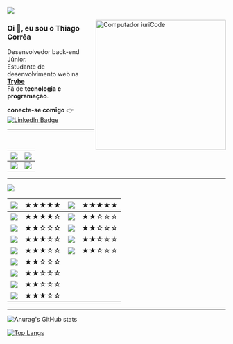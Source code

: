 <!-- <p align="left"> <img src="https://komarev.com/ghpvc/?username=tcorrea&label=Profile%20views&color=0e75b6&style=flat" alt="tcorrea" color=0D76A8  color=0e75b6/></p>-->

![](https://komarev.com/ghpvc/?username=tcorrea&label=Profile%20views&color=6272a4&style=flat-square)

<img src="https://raw.githubusercontent.com/MicaelliMedeiros/micaellimedeiros/master/image/computer-illustration.png" min-width="300px" max-width="300px" width="300px" align="right" alt="Computador iuriCode">

### Oi 👋, eu sou o <b> Thiago Corrêa</b>

Desenvolvedor back-end Júnior. <br>
Estudante de desenvolvimento web na **[Trybe](https://www.betrybe.com/)** <br>
Fã de **tecnologia e programação**.

**conecte-se comigo** :point_right: [![LinkedIn Badge](https://img.shields.io/badge/LinkedIn-Profile-informational?style=flat-square&logo=linkedin&logoColor=white&color=ffb86c)](https://www.linkedin.com/in/thiago-de-carvalho-correa/)

---

<!-- ![](https://img.shields.io/badge/✔️LEARNIG-informational?style=flat-square&logoColor=white&color=ffb86c) -->

<!-- ## 🚀 O que eu estou estudando ![](https://img.shields.io/badge/Backend-informational?style=flat-square&logoColor=white&color=8be9fd) -->

<!-- ![](https://img.shields.io/badge/Code-Python-informational?style=flat-square&logo=Python&logoColor=white&color=blueviolet) -->

| ![](https://img.shields.io/badge/✔️LEARNIG-informational?style=flat-square&logoColor=white&color=ffb86c)                   | ![](https://img.shields.io/badge/✔️NEXT-informational?style=flat-square&logoColor=white&color=ffb86c)              |
| -------------------------------------------------------------------------------------------------------------------------- | ------------------------------------------------------------------------------------------------------------------ |
| ![](https://img.shields.io/badge/Code-Python-informational?style=flat-square&logo=Python&logoColor=white&color=blueviolet) | ![](https://img.shields.io/badge/Code-GO-informational?style=flat-square&logo=GO&logoColor=white&color=blueviolet) |

---

![](https://img.shields.io/badge/✔️SKILLS-informational?style=flat-square&logoColor=white&color=ffb86c)

| ![](https://img.shields.io/badge/Backend-informational?style=flat-square&logoColor=white&color=8be9fd)                             | ★★★★★ | ![](https://img.shields.io/badge/Frontend-informational?style=flat-square&logoColor=white&color=8be9fd)                            | ★★★★★ |
| ---------------------------------------------------------------------------------------------------------------------------------- | ----- | ---------------------------------------------------------------------------------------------------------------------------------- | ----- |
| ![](https://img.shields.io/badge/Code-JavaScript-informational?style=flat-square&logo=JavaScript&logoColor=white&color=blueviolet) | ★★★★☆ | ![](https://img.shields.io/badge/Code-React-informational?style=flat-square&logo=React&logoColor=white&color=blueviolet)           | ★★☆☆☆ |
| ![](https://img.shields.io/badge/Code-TypeScript-informational?style=flat-square&logo=TypeScript&logoColor=white&color=blueviolet) | ★★☆☆☆ | ![](https://img.shields.io/badge/Code-JavaScript-informational?style=flat-square&logo=JavaScript&logoColor=white&color=blueviolet) | ★★☆☆☆ |
| ![](https://img.shields.io/badge/Code-Node.js-informational?style=flat-square&logo=Node.js&logoColor=white&color=blueviolet)       | ★★★☆☆ | ![](https://img.shields.io/badge/Code-HTML5-informational?style=flat-square&logo=HTML5&logoColor=white&color=blueviolet)           | ★★☆☆☆ |
| ![](https://img.shields.io/badge/Code-Espress-informational?style=flat-square&logo=Express&logoColor=white&color=blueviolet)       | ★★★☆☆ | ![](https://img.shields.io/badge/Style-CSS-informational?style=flat-square&logo=css3&logoColor=white&color=blueviolet)             | ★★☆☆☆ |
| ![](https://img.shields.io/badge/Code-Docker-informational?style=flat-square&logo=Docker&logoColor=white&color=blueviolet)         | ★★☆☆☆ |                                                                                                                                    |       |
| ![](https://img.shields.io/badge/Code-Mongodb-informational?style=flat-square&logo=Mongodb&logoColor=white&color=blueviolet)       | ★★☆☆☆ |                                                                                                                                    |       |
| ![](https://img.shields.io/badge/Code-Mysql-informational?style=flat-square&logo=Mysql&logoColor=white&color=blueviolet)           | ★★☆☆☆ |                                                                                                                                    |       |
| ![](https://img.shields.io/badge/Code-Git-informational?style=flat-square&logo=Git&logoColor=white&color=blueviolet)               | ★★★☆☆ |                                                                                                                                    |       |

<!--
| Paragraph   | Text        | Paragraph   | Text        |-->

<!-- ![](https://img.shields.io/badge/Frontend-informational?style=flat-square&logoColor=white&color=8be9fd)-->

---

![Anurag's GitHub stats](https://github-readme-stats.vercel.app/api?username=tcorrea&count_private=true&show_icons=true&theme=dracula)

[![Top Langs](https://github-readme-stats.vercel.app/api/top-langs/?username=tcorrea&count_private=true&show_icons=true&theme=dracula&layout=compact)](https://github.com/anuraghazra/github-readme-stats)

<!--

![Anurag's GitHub stats](https://github-readme-stats.vercel.app/api?username=tcorrea&count_private=true&show_icons=true&theme=dracula)

[![GitHub Streak](https://github-readme-streak-stats.herokuapp.com?user=tcorrea&theme=dracula)](https://git.io/streak-stats)

[![Top Langs](https://github-readme-stats.vercel.app/api/top-langs/?username=tcorrea&count_private=true&show_icons=true&theme=dracula&layout=compact)](https://github.com/anuraghazra/github-readme-stats)
-->
